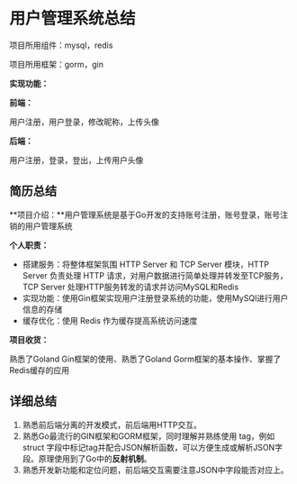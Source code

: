 # 用户管理系统总结

项目所用组件：mysql，redis

项目所用框架：gorm，gin

**实现功能：**

**前端：**

用户注册，用户登录，修改昵称，上传头像

**后端：**

用户注册，登录，登出，上传用户头像

## 简历总结

**项目介绍：**用户管理系统是基于Go开发的支持账号注册，账号登录，账号注销的用户管理系统

**个人职责：**

- 搭建服务：将整体框架氛围 HTTP Server 和 TCP Server 模块，HTTP Server 负责处理 HTTP 请求，对用户数据进行简单处理并转发至TCP服务，TCP Server 处理HTTP服务转发的请求并访问MySQL和Redis
- 实现功能：使用Gin框架实现用户注册登录系统的功能，使用MySQl进行用户信息的存储
- 缓存优化：使用 Redis 作为缓存提高系统访问速度

**项目收货：**

熟悉了Goland Gin框架的使用、熟悉了Goland Gorm框架的基本操作、掌握了Redis缓存的应用

## 详细总结

1. 熟悉前后端分离的开发模式，前后端用HTTP交互。
2. 熟悉Go最流行的GIN框架和GORM框架，同时理解并熟练使用 tag，例如 struct 字段中标记tag并配合JSON解析函数，可以方便生成或解析JSON字段。原理使用到了Go中的**反射机制**。
3. 熟悉开发新功能和定位问题，前后端交互需要注意JSON中字段能否对应上。





